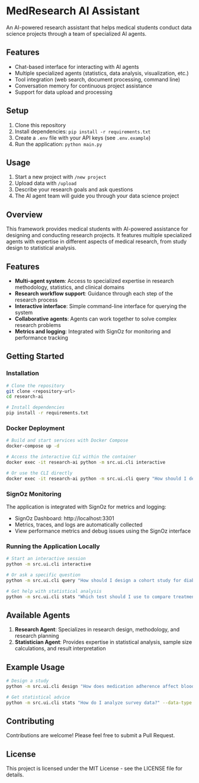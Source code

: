 # MedResearch AI Assistant

An AI-powered research assistant that helps medical students conduct data science projects through a team of specialized AI agents.

## Features

- Chat-based interface for interacting with AI agents
- Multiple specialized agents (statistics, data analysis, visualization, etc.)
- Tool integration (web search, document processing, command line)
- Conversation memory for continuous project assistance
- Support for data upload and processing

## Setup

1. Clone this repository
2. Install dependencies: `pip install -r requirements.txt`
3. Create a `.env` file with your API keys (see `.env.example`)
4. Run the application: `python main.py`

## Usage

1. Start a new project with `/new project`
2. Upload data with `/upload`
3. Describe your research goals and ask questions
4. The AI agent team will guide you through your data science project

## Overview

This framework provides medical students with AI-powered assistance for designing and conducting research projects. It features multiple specialized agents with expertise in different aspects of medical research, from study design to statistical analysis.

## Features

- **Multi-agent system**: Access to specialized expertise in research methodology, statistics, and clinical domains
- **Research workflow support**: Guidance through each step of the research process
- **Interactive interface**: Simple command-line interface for querying the system
- **Collaborative agents**: Agents can work together to solve complex research problems
- **Metrics and logging**: Integrated with SignOz for monitoring and performance tracking

## Getting Started

### Installation

```bash
# Clone the repository
git clone <repository-url>
cd research-ai

# Install dependencies
pip install -r requirements.txt
```

### Docker Deployment

```bash
# Build and start services with Docker Compose
docker-compose up -d

# Access the interactive CLI within the container
docker exec -it research-ai python -m src.ui.cli interactive

# Or use the CLI directly
docker exec -it research-ai python -m src.ui.cli query "How should I design a cohort study for diabetes patients?"
```

### SignOz Monitoring

The application is integrated with SignOz for metrics and logging:

- SignOz Dashboard: http://localhost:3301
- Metrics, traces, and logs are automatically collected
- View performance metrics and debug issues using the SignOz interface

### Running the Application Locally

```bash
# Start an interactive session
python -m src.ui.cli interactive

# Or ask a specific question
python -m src.ui.cli query "How should I design a cohort study for diabetes patients?"

# Get help with statistical analysis
python -m src.ui.cli stats "Which test should I use to compare treatment outcomes?"
```

## Available Agents

1. **Research Agent**: Specializes in research design, methodology, and research planning
2. **Statistician Agent**: Provides expertise in statistical analysis, sample size calculations, and result interpretation

## Example Usage

```bash
# Design a study
python -m src.ui.cli design "How does medication adherence affect blood pressure control?" --domain "cardiology"

# Get statistical advice
python -m src.ui.cli stats "How do I analyze survey data?" --data-type "categorical" --outcome "binary"
```

## Contributing

Contributions are welcome! Please feel free to submit a Pull Request.

## License

This project is licensed under the MIT License - see the LICENSE file for details.
